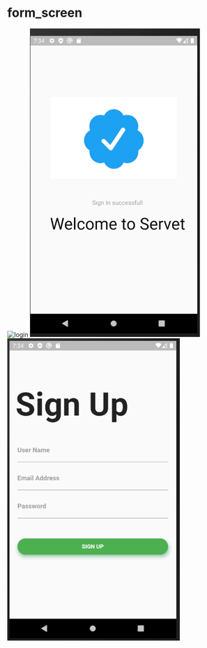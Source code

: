 # form_screen

![login](https://user-images.githubusercontent.com/43475210/87235055-5dae0e00-c3e0-11ea-82c0-b2b717f484de.PNG)
![signIn](https://github.com/VBT-Intership/ServetSO-FlutterLogin-Firabase/blob/master/IMAGES/login2.PNG?raw=true)
![signUp](https://github.com/VBT-Intership/ServetSO-FlutterLogin-Firabase/blob/master/IMAGES/loginn2.PNG?raw=true)
